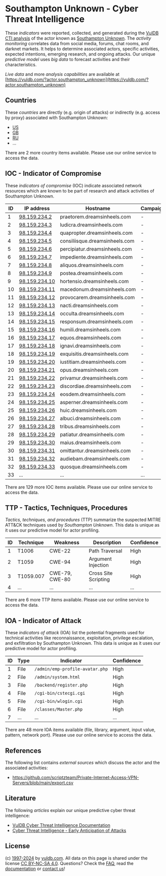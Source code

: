 # Southampton Unknown - Cyber Threat Intelligence

These _indicators_ were reported, collected, and generated during the [VulDB CTI analysis](https://vuldb.com/?kb.cti) of the actor known as [Southampton Unknown](https://vuldb.com/?actor.southampton_unknown). The _activity monitoring_ correlates data from social media, forums, chat rooms, and darknet markets. It helps to determine associated actors, specific activities, expected intentions, emerging research, and ongoing attacks. Our unique _predictive model_ uses _big data_ to forecast activities and their characteristics.

_Live data_ and more _analysis capabilities_ are available at [https://vuldb.com/?actor.southampton_unknown](https://vuldb.com/?actor.southampton_unknown)

## Countries

These _countries_ are directly (e.g. origin of attacks) or indirectly (e.g. access by proxy) associated with Southampton Unknown:

* [US](https://vuldb.com/?country.us)
* [GB](https://vuldb.com/?country.gb)
* [RU](https://vuldb.com/?country.ru)
* ...

There are 2 more country items available. Please use our online service to access the data.

## IOC - Indicator of Compromise

These _indicators of compromise_ (IOC) indicate associated network resources which are known to be part of research and attack activities of Southampton Unknown.

ID | IP address | Hostname | Campaign | Confidence
-- | ---------- | -------- | -------- | ----------
1 | [98.159.234.2](https://vuldb.com/?ip.98.159.234.2) | praetorem.dreamsinheels.com | - | High
2 | [98.159.234.3](https://vuldb.com/?ip.98.159.234.3) | ludicra.dreamsinheels.com | - | High
3 | [98.159.234.4](https://vuldb.com/?ip.98.159.234.4) | quapropter.dreamsinheels.com | - | High
4 | [98.159.234.5](https://vuldb.com/?ip.98.159.234.5) | consiliisque.dreamsinheels.com | - | High
5 | [98.159.234.6](https://vuldb.com/?ip.98.159.234.6) | percipiatur.dreamsinheels.com | - | High
6 | [98.159.234.7](https://vuldb.com/?ip.98.159.234.7) | impediente.dreamsinheels.com | - | High
7 | [98.159.234.8](https://vuldb.com/?ip.98.159.234.8) | aliquos.dreamsinheels.com | - | High
8 | [98.159.234.9](https://vuldb.com/?ip.98.159.234.9) | postea.dreamsinheels.com | - | High
9 | [98.159.234.10](https://vuldb.com/?ip.98.159.234.10) | hortensio.dreamsinheels.com | - | High
10 | [98.159.234.11](https://vuldb.com/?ip.98.159.234.11) | macedonum.dreamsinheels.com | - | High
11 | [98.159.234.12](https://vuldb.com/?ip.98.159.234.12) | provocarem.dreamsinheels.com | - | High
12 | [98.159.234.13](https://vuldb.com/?ip.98.159.234.13) | nacti.dreamsinheels.com | - | High
13 | [98.159.234.14](https://vuldb.com/?ip.98.159.234.14) | occulta.dreamsinheels.com | - | High
14 | [98.159.234.15](https://vuldb.com/?ip.98.159.234.15) | responsum.dreamsinheels.com | - | High
15 | [98.159.234.16](https://vuldb.com/?ip.98.159.234.16) | humili.dreamsinheels.com | - | High
16 | [98.159.234.17](https://vuldb.com/?ip.98.159.234.17) | equos.dreamsinheels.com | - | High
17 | [98.159.234.18](https://vuldb.com/?ip.98.159.234.18) | ignavi.dreamsinheels.com | - | High
18 | [98.159.234.19](https://vuldb.com/?ip.98.159.234.19) | exquisitis.dreamsinheels.com | - | High
19 | [98.159.234.20](https://vuldb.com/?ip.98.159.234.20) | iustitiam.dreamsinheels.com | - | High
20 | [98.159.234.21](https://vuldb.com/?ip.98.159.234.21) | opus.dreamsinheels.com | - | High
21 | [98.159.234.22](https://vuldb.com/?ip.98.159.234.22) | privamur.dreamsinheels.com | - | High
22 | [98.159.234.23](https://vuldb.com/?ip.98.159.234.23) | discordiae.dreamsinheels.com | - | High
23 | [98.159.234.24](https://vuldb.com/?ip.98.159.234.24) | eosdem.dreamsinheels.com | - | High
24 | [98.159.234.25](https://vuldb.com/?ip.98.159.234.25) | asperner.dreamsinheels.com | - | High
25 | [98.159.234.26](https://vuldb.com/?ip.98.159.234.26) | huic.dreamsinheels.com | - | High
26 | [98.159.234.27](https://vuldb.com/?ip.98.159.234.27) | albuci.dreamsinheels.com | - | High
27 | [98.159.234.28](https://vuldb.com/?ip.98.159.234.28) | tribus.dreamsinheels.com | - | High
28 | [98.159.234.29](https://vuldb.com/?ip.98.159.234.29) | patiatur.dreamsinheels.com | - | High
29 | [98.159.234.30](https://vuldb.com/?ip.98.159.234.30) | maius.dreamsinheels.com | - | High
30 | [98.159.234.31](https://vuldb.com/?ip.98.159.234.31) | omittantur.dreamsinheels.com | - | High
31 | [98.159.234.32](https://vuldb.com/?ip.98.159.234.32) | audiebam.dreamsinheels.com | - | High
32 | [98.159.234.33](https://vuldb.com/?ip.98.159.234.33) | quosque.dreamsinheels.com | - | High
33 | ... | ... | ... | ...

There are 129 more IOC items available. Please use our online service to access the data.

## TTP - Tactics, Techniques, Procedures

_Tactics, techniques, and procedures_ (TTP) summarize the suspected MITRE ATT&CK techniques used by _Southampton Unknown_. This data is unique as it uses our predictive model for actor profiling.

ID | Technique | Weakness | Description | Confidence
-- | --------- | -------- | ----------- | ----------
1 | T1006 | CWE-22 | Path Traversal | High
2 | T1059 | CWE-94 | Argument Injection | High
3 | T1059.007 | CWE-79, CWE-80 | Cross Site Scripting | High
4 | ... | ... | ... | ...

There are 6 more TTP items available. Please use our online service to access the data.

## IOA - Indicator of Attack

These _indicators of attack_ (IOA) list the potential fragments used for technical activities like reconnaissance, exploitation, privilege escalation, and exfiltration by Southampton Unknown. This data is unique as it uses our predictive model for actor profiling.

ID | Type | Indicator | Confidence
-- | ---- | --------- | ----------
1 | File | `/admin/emp-profile-avatar.php` | High
2 | File | `/admin/system.html` | High
3 | File | `/backend/register.php` | High
4 | File | `/cgi-bin/cstecgi.cgi` | High
5 | File | `/cgi-bin/wlogin.cgi` | High
6 | File | `/classes/Master.php` | High
7 | ... | ... | ...

There are 48 more IOA items available (file, library, argument, input value, pattern, network port). Please use our online service to access the data.

## References

The following list contains _external sources_ which discuss the actor and the associated activities:

* https://github.com/scriptzteam/Private-Internet-Access-VPN-Servers/blob/main/export.csv

## Literature

The following _articles_ explain our unique predictive cyber threat intelligence:

* [VulDB Cyber Threat Intelligence Documentation](https://vuldb.com/?kb.cti)
* [Cyber Threat Intelligence - Early Anticipation of Attacks](https://www.scip.ch/en/?labs.20201022)

## License

(c) [1997-2024](https://vuldb.com/?kb.changelog) by [vuldb.com](https://vuldb.com/?kb.about). All data on this page is shared under the license [CC BY-NC-SA 4.0](https://creativecommons.org/licenses/by-nc-sa/4.0/). Questions? Check the [FAQ](https://vuldb.com/?kb.faq), read the [documentation](https://vuldb.com/?kb) or [contact us](https://vuldb.com/?contact)!
